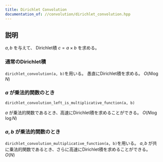 ```yaml
---
title: Dirichlet Convolution
documentation_of: //convolution/dirichlet_convolution.hpp
---
```


## 説明

$a,b$ を与えて、 Dirichlet積 $c = a \times b$ を求める。

### 通常のDirichlet積

```dirichlet_convolution(a, b)```を用いる。
愚直にDirichlet積を求める。 $O(N\log N)$

### $a$ が乗法的関数のとき

```dirichlet_convolution_left_is_multiplicative_function(a, b)```

$a$ が乗法的関数であるとき、高速にDirichlet積を求めることができる。 $O(N\log \log N)$

### $a, b$ が乗法的関数のとき

```dirichlet_convolution_multiplicative_function(a, b)```を用いる。
$a, b$ が共に乗法的関数であるとき、さらに高速にDirichlet積を求めることができる。 $O(N)$